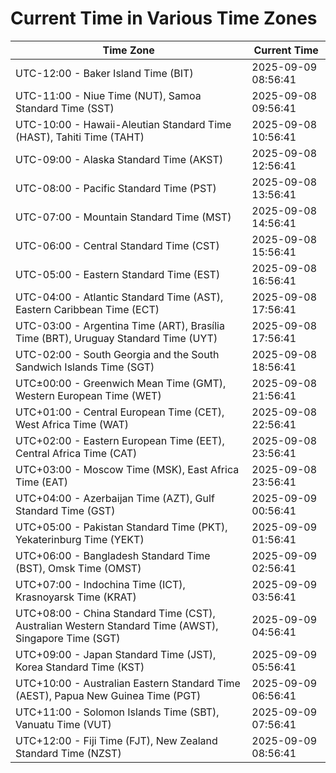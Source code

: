 # Current Time in Various Time Zones

| Time Zone | Current Time |
|-----------|--------------|
| UTC-12:00 - Baker Island Time (BIT) | 2025-09-09 08:56:41 |
| UTC-11:00 - Niue Time (NUT), Samoa Standard Time (SST) | 2025-09-08 09:56:41 |
| UTC-10:00 - Hawaii-Aleutian Standard Time (HAST), Tahiti Time (TAHT) | 2025-09-08 10:56:41 |
| UTC-09:00 - Alaska Standard Time (AKST) | 2025-09-08 12:56:41 |
| UTC-08:00 - Pacific Standard Time (PST) | 2025-09-08 13:56:41 |
| UTC-07:00 - Mountain Standard Time (MST) | 2025-09-08 14:56:41 |
| UTC-06:00 - Central Standard Time (CST) | 2025-09-08 15:56:41 |
| UTC-05:00 - Eastern Standard Time (EST) | 2025-09-08 16:56:41 |
| UTC-04:00 - Atlantic Standard Time (AST), Eastern Caribbean Time (ECT) | 2025-09-08 17:56:41 |
| UTC-03:00 - Argentina Time (ART), Brasília Time (BRT), Uruguay Standard Time (UYT) | 2025-09-08 17:56:41 |
| UTC-02:00 - South Georgia and the South Sandwich Islands Time (SGT) | 2025-09-08 18:56:41 |
| UTC±00:00 - Greenwich Mean Time (GMT), Western European Time (WET) | 2025-09-08 21:56:41 |
| UTC+01:00 - Central European Time (CET), West Africa Time (WAT) | 2025-09-08 22:56:41 |
| UTC+02:00 - Eastern European Time (EET), Central Africa Time (CAT) | 2025-09-08 23:56:41 |
| UTC+03:00 - Moscow Time (MSK), East Africa Time (EAT) | 2025-09-08 23:56:41 |
| UTC+04:00 - Azerbaijan Time (AZT), Gulf Standard Time (GST) | 2025-09-09 00:56:41 |
| UTC+05:00 - Pakistan Standard Time (PKT), Yekaterinburg Time (YEKT) | 2025-09-09 01:56:41 |
| UTC+06:00 - Bangladesh Standard Time (BST), Omsk Time (OMST) | 2025-09-09 02:56:41 |
| UTC+07:00 - Indochina Time (ICT), Krasnoyarsk Time (KRAT) | 2025-09-09 03:56:41 |
| UTC+08:00 - China Standard Time (CST), Australian Western Standard Time (AWST), Singapore Time (SGT) | 2025-09-09 04:56:41 |
| UTC+09:00 - Japan Standard Time (JST), Korea Standard Time (KST) | 2025-09-09 05:56:41 |
| UTC+10:00 - Australian Eastern Standard Time (AEST), Papua New Guinea Time (PGT) | 2025-09-09 06:56:41 |
| UTC+11:00 - Solomon Islands Time (SBT), Vanuatu Time (VUT) | 2025-09-09 07:56:41 |
| UTC+12:00 - Fiji Time (FJT), New Zealand Standard Time (NZST) | 2025-09-09 08:56:41 |
